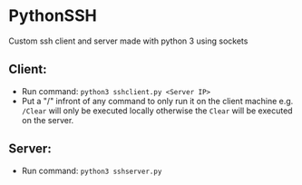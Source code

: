 # PythonSSH
Custom ssh client and server made with python 3 using sockets

## Client:
- Run command:  ```python3 sshclient.py <Server IP>```
- Put a "/" infront of any command to only run it on the client machine e.g. ```/Clear``` will only be executed locally otherwise the ```Clear``` will be executed on the server.

## Server:
- Run command: ```python3 sshserver.py```
